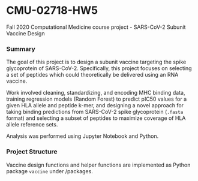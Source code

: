 # CMU-02718-HW5
Fall 2020 Computational Medicine course project - SARS-CoV-2 Subunit Vaccine Design

### Summary
The goal of this project is to design a subunit vaccine targeting the spike glycoprotein of SARS-CoV-2. Specifically, this project focuses on selecting a set of peptides which could theoretically be delivered using an RNA vaccine.

Work involved cleaning, standardizing, and encoding MHC binding data, training regression models (Random Forest) to predict pIC50 values for a given HLA allele and peptide k-mer, and designing a novel approach for taking binding predictions from SARS-CoV-2 spike glycoprotein (`.fasta` format) and selecting a subset of peptides to maximize coverage of HLA allele reference sets.

Analysis was performed using Jupyter Notebook and Python.



### Project Structure
Vaccine design functions and helper functions are implemented as Python package `vaccine` under /packages.
